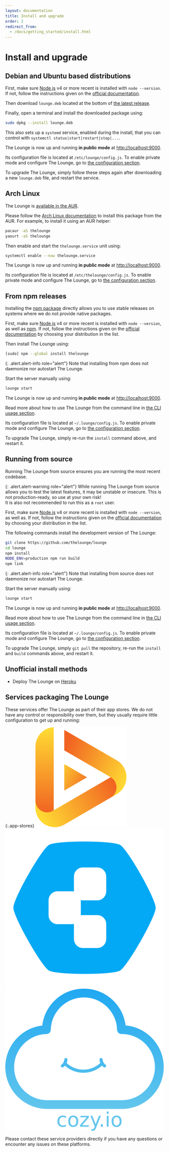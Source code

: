 ```yaml
---
layout: documentation
title: Install and upgrade
order: 2
redirect_from:
  - /docs/getting_started/install.html
---
```


# Install and upgrade

## Debian and Ubuntu based distributions

First, make sure [Node.js](https://nodejs.org/) v4 or more recent is installed
with `node --version`. If not, follow the instructions given on the
[official documentation](https://nodejs.org/en/download/package-manager/#debian-and-ubuntu-based-linux-distributions).

Then download `lounge.deb` located at the bottom of
[the latest release](https://github.com/thelounge/lounge/releases/latest).

Finally, open a terminal and install the downloaded package using:

```sh
sudo dpkg --install lounge.deb
```

This also sets up a `systemd` service, enabled during the install, that you can
control with `systemctl status|start|restart|stop|...`.

The Lounge is now up and running **in public mode** at <http://localhost:9000>.

Its configuration file is located at `/etc/lounge/config.js`. To enable
private mode and configure The Lounge, go to
[the configuration section](/docs/server/configuration.html).

To upgrade The Lounge, simply follow these steps again after downloading a new
`lounge.deb` file, and restart the service.

## Arch Linux

The Lounge is [available in the AUR](https://aur.archlinux.org/packages/thelounge/).

Please follow the
[Arch Linux documentation](https://wiki.archlinux.org/index.php/Arch_User_Repository)
to install this package from the AUR. For example, to install it using an AUR
helper:

```sh
pacaur -aS thelounge
yaourt -aS thelounge
```

Then enable and start the `thelounge.service` unit using:

```sh
systemctl enable --now thelounge.service
```

The Lounge is now up and running **in public mode** at <http://localhost:9000>.

Its configuration file is located at `/etc/thelounge/config.js`. To enable
private mode and configure The Lounge, go to
[the configuration section](/docs/server/configuration.html).

## From npm releases

Installing the [npm package](https://www.npmjs.com/package/thelounge) directly
allows you to use stable releases on systems where we do not provide native
packages.

First, make sure [Node.js](https://nodejs.org/) v4 or more recent is installed
with `node --version`, as well as [npm](https://www.npmjs.org/). If not, follow
the instructions given on the
[official documentation](https://nodejs.org/en/download/package-manager/) by
choosing your distribution in the list.

Then install The Lounge using:

```sh
[sudo] npm --global install thelounge
```

{: .alert.alert-info role="alert"}
Note that installing from npm does not daemonize nor autostart The Lounge.

Start the server manually using:

```sh
lounge start
```

The Lounge is now up and running **in public mode** at <http://localhost:9000>.

Read more about how to use The Lounge from the command line in
[the CLI usage section](/docs/server/usage.html).

Its configuration file is located at `~/.lounge/config.js`. To enable
private mode and configure The Lounge, go to
[the configuration section](/docs/server/configuration.html).

To upgrade The Lounge, simply re-run the `install` command above, and restart it.

## Running from source

Running The Lounge from source ensures you are running the most recent codebase.

{: .alert.alert-warning role="alert"}
While running The Lounge from source allows you to test the latest features, it
may be unstable or insecure. This is not production-ready, so use at your own
risk!<br>
It is also not recommended to run this as a `root` user.

First, make sure [Node.js](https://nodejs.org/) v4 or more recent is installed
with `node --version`, as well as. If not, follow the instructions given on the
[official documentation](https://nodejs.org/en/download/package-manager/) by
choosing your distribution in the list.

The following commands install the development version of The Lounge:

```sh
git clone https://github.com/thelounge/lounge
cd lounge
npm install
NODE_ENV=production npm run build
npm link
```

{: .alert.alert-info role="alert"}
Note that installing from source does not daemonize nor autostart The Lounge.

Start the server manually using:

```sh
lounge start
```

The Lounge is now up and running **in public mode** at <http://localhost:9000>.

Read more about how to use The Lounge from the command line in
[the CLI usage section](/docs/server/usage.html).

Its configuration file is located at `~/.lounge/config.js`. To enable
private mode and configure The Lounge, go to
[the configuration section](/docs/server/configuration.html).

To upgrade The Lounge, simply `git pull` the repository, re-run the `install` and
`build` commands above, and restart it.

## Unofficial install methods

- Deploy The Lounge on [Heroku](/docs/unofficial-install-methods/heroku.html)

## Services packaging The Lounge

These services offer The Lounge as part of their app stores. We do not have any
control or responsibility over them, but they usually require little
configuration to get up and running:

{:.app-stores}
[![Bytesized Hosting logo](/img/bytesized-hosting-logo.png)](https://bytesized-hosting.com/ "Bytesized Hosting")
[![Cloudron logo](/img/cloudron-logo.png)](https://cloudron.io/ "Cloudron")
[![Cozy logo](/img/cozy-logo.png)](https://cozy.io/en/ "Cozy")

Please contact these service providers directly if you have any questions or
encounter any issues on these platforms.
